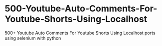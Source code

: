 # 500-Youtube-Auto-Comments-For-Youtube-Shorts-Using-Localhost
500+ Youtube Auto Comments For Youtube Shorts Using Localhost ports using selenium with python
